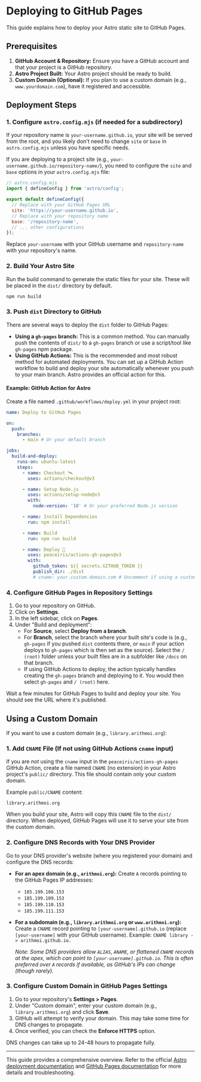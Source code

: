 # Deploying to GitHub Pages

This guide explains how to deploy your Astro static site to GitHub Pages.

## Prerequisites

1.  **GitHub Account & Repository:** Ensure you have a GitHub account and that your project is a GitHub repository.
2.  **Astro Project Built:** Your Astro project should be ready to build.
3.  **Custom Domain (Optional):** If you plan to use a custom domain (e.g., `www.yourdomain.com`), have it registered and accessible.

## Deployment Steps

### 1. Configure `astro.config.mjs` (if needed for a subdirectory)

If your repository name is `your-username.github.io`, your site will be served from the root, and you likely don't need to change `site` or `base` in `astro.config.mjs` unless you have specific needs.

If you are deploying to a project site (e.g., `your-username.github.io/repository-name/`), you need to configure the `site` and `base` options in your `astro.config.mjs` file:

```javascript
// astro.config.mjs
import { defineConfig } from 'astro/config';

export default defineConfig({
  // Replace with your GitHub Pages URL
  site: 'https://your-username.github.io',
  // Replace with your repository name
  base: '/repository-name',
  // ... other configurations
});
```
Replace `your-username` with your GitHub username and `repository-name` with your repository's name.

### 2. Build Your Astro Site

Run the build command to generate the static files for your site. These will be placed in the `dist/` directory by default.

```bash
npm run build
```

### 3. Push `dist` Directory to GitHub

There are several ways to deploy the `dist` folder to GitHub Pages:

*   **Using a `gh-pages` branch:** This is a common method. You can manually push the contents of `dist/` to a `gh-pages` branch or use a script/tool like `gh-pages` npm package.
*   **Using GitHub Actions:** This is the recommended and most robust method for automated deployments. You can set up a GitHub Action workflow to build and deploy your site automatically whenever you push to your main branch. Astro provides an official action for this.

#### Example: GitHub Action for Astro

Create a file named `.github/workflows/deploy.yml` in your project root:

```yaml
name: Deploy to GitHub Pages

on:
  push:
    branches:
      - main # Or your default branch

jobs:
  build-and-deploy:
    runs-on: ubuntu-latest
    steps:
      - name: Checkout 🛰️
        uses: actions/checkout@v3

      - name: Setup Node.js
        uses: actions/setup-node@v3
        with:
          node-version: '18' # Or your preferred Node.js version

      - name: Install Dependencies
        run: npm install

      - name: Build
        run: npm run build

      - name: Deploy 🚀
        uses: peaceiris/actions-gh-pages@v3
        with:
          github_token: ${{ secrets.GITHUB_TOKEN }}
          publish_dir: ./dist
          # cname: your.custom.domain.com # Uncomment if using a custom domain
```

### 4. Configure GitHub Pages in Repository Settings

1.  Go to your repository on GitHub.
2.  Click on **Settings**.
3.  In the left sidebar, click on **Pages**.
4.  Under "Build and deployment":
    *   For **Source**, select **Deploy from a branch**.
    *   For **Branch**, select the branch where your built site's code is (e.g., `gh-pages` if you pushed `dist` contents there, or `main` if your action deploys to `gh-pages` which is then set as the source). Select the `/ (root)` folder unless your built files are in a subfolder like `/docs` on that branch.
    *   If using GitHub Actions to deploy, the action typically handles creating the `gh-pages` branch and deploying to it. You would then select `gh-pages` and `/ (root)` here.

Wait a few minutes for GitHub Pages to build and deploy your site. You should see the URL where it's published.

## Using a Custom Domain

If you want to use a custom domain (e.g., `library.arithmoi.org`):

### 1. Add `CNAME` File (If not using GitHub Actions `cname` input)

If you are *not* using the `cname` input in the `peaceiris/actions-gh-pages` GitHub Action, create a file named `CNAME` (no extension) in your Astro project's `public/` directory. This file should contain only your custom domain.

Example `public/CNAME` content:
```
library.arithmoi.org
```
When you build your site, Astro will copy this `CNAME` file to the `dist/` directory. When deployed, GitHub Pages will use it to serve your site from the custom domain.

### 2. Configure DNS Records with Your DNS Provider

Go to your DNS provider's website (where you registered your domain) and configure the DNS records:

*   **For an apex domain (e.g., `arithmoi.org`):**
    Create `A` records pointing to the GitHub Pages IP addresses:
    *   `185.199.108.153`
    *   `185.199.109.153`
    *   `185.199.110.153`
    *   `185.199.111.153`

*   **For a subdomain (e.g., `library.arithmoi.org` or `www.arithmoi.org`):**
    Create a `CNAME` record pointing to `[your-username].github.io` (replace `[your-username]` with your GitHub username).
    Example: `CNAME library -> arithmoi.github.io.`

    *Note: Some DNS providers allow `ALIAS`, `ANAME`, or flattened `CNAME` records at the apex, which can point to `[your-username].github.io`. This is often preferred over `A` records if available, as GitHub's IPs can change (though rarely).*

### 3. Configure Custom Domain in GitHub Pages Settings

1.  Go to your repository's **Settings > Pages**.
2.  Under "Custom domain", enter your custom domain (e.g., `library.arithmoi.org`) and click **Save**.
3.  GitHub will attempt to verify your domain. This may take some time for DNS changes to propagate.
4.  Once verified, you can check the **Enforce HTTPS** option.

DNS changes can take up to 24-48 hours to propagate fully.

---

This guide provides a comprehensive overview. Refer to the official [Astro deployment documentation](https://docs.astro.build/en/guides/deploy/) and [GitHub Pages documentation](https://docs.github.com/en/pages) for more details and troubleshooting.
